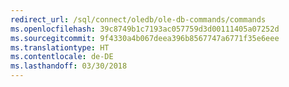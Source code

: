 ```yaml
---
redirect_url: /sql/connect/oledb/ole-db-commands/commands
ms.openlocfilehash: 39c8749b1c7193ac057759d3d00111405a07252d
ms.sourcegitcommit: 9f4330a4b067deea396b8567747a6771f35e6eee
ms.translationtype: HT
ms.contentlocale: de-DE
ms.lasthandoff: 03/30/2018
---
```

